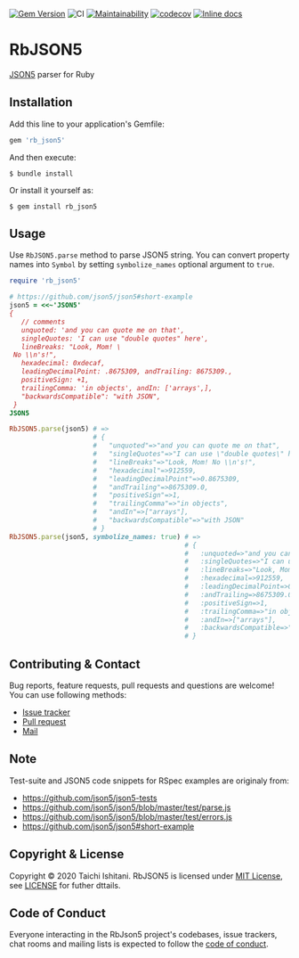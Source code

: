 [![Gem Version](https://badge.fury.io/rb/rb_json5.svg)](https://badge.fury.io/rb/rb_json5)
![CI](https://github.com/taichi-ishitani/rb_json5/workflows/CI/badge.svg)
[![Maintainability](https://api.codeclimate.com/v1/badges/5f19b310082c03475c83/maintainability)](https://codeclimate.com/github/taichi-ishitani/rb_json5/maintainability)
[![codecov](https://codecov.io/gh/taichi-ishitani/rb_json5/branch/master/graph/badge.svg)](https://codecov.io/gh/taichi-ishitani/rb_json5)
[![Inline docs](http://inch-ci.org/github/taichi-ishitani/rb_json5.svg?branch=master)](http://inch-ci.org/github/taichi-ishitani/rb_json5)

# RbJSON5

[JSON5](https://json5.org/) parser for Ruby

## Installation

Add this line to your application's Gemfile:

```ruby
gem 'rb_json5'
```

And then execute:

    $ bundle install

Or install it yourself as:

    $ gem install rb_json5

## Usage

Use `RbJSON5.parse` method to parse JSON5 string.
You can convert property names into `Symbol` by setting `symbolize_names` optional argument to `true`.

```ruby
require 'rb_json5'

# https://github.com/json5/json5#short-example
json5 = <<~'JSON5'
{
   // comments
   unquoted: 'and you can quote me on that',
   singleQuotes: 'I can use "double quotes" here',
   lineBreaks: "Look, Mom! \
 No \\n's!",
   hexadecimal: 0xdecaf,
   leadingDecimalPoint: .8675309, andTrailing: 8675309.,
   positiveSign: +1,
   trailingComma: 'in objects', andIn: ['arrays',],
   "backwardsCompatible": "with JSON",
 }
JSON5

RbJSON5.parse(json5) # =>
                     # {
                     #   "unquoted"=>"and you can quote me on that",
                     #   "singleQuotes"=>"I can use \"double quotes\" here",
                     #   "lineBreaks"=>"Look, Mom! No \\n's!",
                     #   "hexadecimal"=>912559,
                     #   "leadingDecimalPoint"=>0.8675309,
                     #   "andTrailing"=>8675309.0,
                     #   "positiveSign"=>1,
                     #   "trailingComma"=>"in objects",
                     #   "andIn"=>["arrays"],
                     #   "backwardsCompatible"=>"with JSON"
                     # }
RbJSON5.parse(json5, symbolize_names: true) # =>
                                            # {
                                            #   :unquoted=>"and you can quote me on that",
                                            #   :singleQuotes=>"I can use \"double quotes\" here",
                                            #   :lineBreaks=>"Look, Mom! No \\n's!",
                                            #   :hexadecimal=>912559,
                                            #   :leadingDecimalPoint=>0.8675309,
                                            #   :andTrailing=>8675309.0,
                                            #   :positiveSign=>1,
                                            #   :trailingComma=>"in objects",
                                            #   :andIn=>["arrays"],
                                            #   :backwardsCompatible=>"with JSON"
                                            # }
```

## Contributing & Contact

Bug reports, feature requests, pull requests and questions are welcome! You can use following methods:

* [Issue tracker](https://github.com/taichi-ishitani/rb_json5/issues)
* [Pull request](https://github.com/taichi-ishitani/rb_json5/pulls)
* [Mail](mailto:taichi730@gmail.com)

## Note

Test-suite and JSON5 code snippets for RSpec examples are originaly from:

* https://github.com/json5/json5-tests
* https://github.com/json5/json5/blob/master/test/parse.js
* https://github.com/json5/json5/blob/master/test/errors.js
* https://github.com/json5/json5#short-example

## Copyright & License

Copyright &copy; 2020 Taichi Ishitani.
RbJSON5 is licensed under [MIT License](https://opensource.org/licenses/MIT), see [LICENSE](LICENSE) for futher dttails.

## Code of Conduct

Everyone interacting in the RbJson5 project's codebases, issue trackers, chat rooms and mailing lists is expected to follow the [code of conduct](https://github.com/[USERNAME]/rb_json5/blob/master/CODE_OF_CONDUCT.md).
